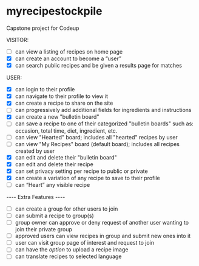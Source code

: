 # myrecipestockpile
Capstone project for Codeup

VISITOR:
- [ ] can view a listing of recipes on home page
- [x] can create an account to become a “user”
- [x] can search public recipes and be given a results page for matches

USER:
- [x] can login to their profile
- [x] can navigate to their profile to view it
- [x] can create a recipe to share on the site
- [ ] can progressively add additional fields for ingredients and instructions
- [x] can create a new "bulletin board"
- [ ] can save a recipe to one of their categorized "bulletin boards" such as: occasion, total time, diet, ingredient, etc.
- [ ] can view "Hearted" board; includes all "hearted" recipes by user
- [ ] can view "My Recipes" board (default board); includes all recipes created by user
- [x] can edit and delete their "bulletin board"
- [x] can edit and delete their recipe
- [x] can set privacy setting per recipe to public or private
- [x] can create a variation of any recipe to save to their profile
- [ ] can “Heart” any visible recipe 

---- Extra Features ----
- [ ] can create a group for other users to join
- [ ] can submit a recipe to group(s)
- [ ] group owner can approve or deny request of another user wanting to join their private group
- [ ] approved users can view recipes in group and submit new ones into it
- [ ] user can visit group page of interest and request to join
- [ ] can have the *option* to upload a recipe image
- [ ] can translate recipes to selected language
